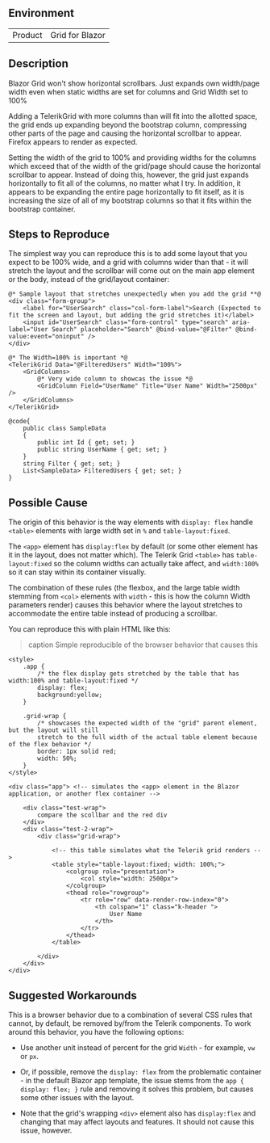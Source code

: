 
## Environment
<table>
<tbody>
<tr>
<td>Product</td>
<td>Grid for Blazor</td>
</tr>
</tbody>
</table>

## Description

Blazor Grid won't show horizontal scrollbars. Just expands own width/page width even when static widths are set for columns and Grid Width set to 100%

Adding a TelerikGrid with more columns than will fit into the allotted space, the grid ends up expanding beyond the bootstrap column, compressing other parts of the page and causing the horizontal scrollbar to appear. Firefox appears to render as expected.

Setting the width of the grid to 100% and providing widths for the columns which exceed that of the width of the grid/page should cause the horizontal scrollbar to appear. Instead of doing this, however, the grid just expands horizontally to fit all of the columns, no matter what I try. In addition, it appears to be expanding the entire page horizontally to fit itself, as it is increasing the size of all of my bootstrap columns so that it fits within the bootstrap container.

## Steps to Reproduce

The simplest way you can reproduce this is to add some layout that you expect to be 100% wide, and a grid with columns wider than that - it will stretch the layout and the scrollbar will come out on the main app element or the body, instead of the grid/layout container:

````RAZOR
@* Sample layout that stretches unexpectedly when you add the grid **@
<div class="form-group">
    <label for="UserSearch" class="col-form-label">Search (Expected to fit the screen and layout, but adding the grid stretches it)</label>
    <input id="UserSearch" class="form-control" type="search" aria-label="User Search" placeholder="Search" @bind-value="@Filter" @bind-value:event="oninput" />
</div>

@* The Width=100% is important *@
<TelerikGrid Data="@FilteredUsers" Width="100%">
    <GridColumns>
        @* Very wide column to showcas the issue *@
        <GridColumn Field="UserName" Title="User Name" Width="2500px" />
    </GridColumns>
</TelerikGrid>

@code{
    public class SampleData
    {
        public int Id { get; set; }
        public string UserName { get; set; }
    }
    string Filter { get; set; }
    List<SampleData> FilteredUsers { get; set; }
}
````

## Possible Cause

The origin of this behavior is the way elements with `display: flex` handle `<table>` elements with large width set in `%` and `table-layout:fixed`.

The `<app>` element has `display:flex` by default (or some other element has it in the layout, does not matter which). The Telerik Grid `<table>` has `table-layout:fixed` so the column widths can actually take affect, and `width:100%` so it can stay within its container visually.

The combination of these rules (the flexbox, and the large table width stemming from `<col>` elements with `width` - this is how the column Width parameters render) causes this behavior where the layout stretches to accommodate the entire table instead of producing a scrollbar.

You can reproduce this with plain HTML like this:

>caption Simple reproducible of the browser behavior that causes this

````RAZOR
<style>
    .app {
        /* the flex display gets stretched by the table that has width:100% and table-layout:fixed */
        display: flex;
        background:yellow;
    }

    .grid-wrap {
        /* showcases the expected width of the "grid" parent element, but the layout will still
        stretch to the full width of the actual table element because of the flex behavior */
        border: 1px solid red;
        width: 50%;
    }
</style>

<div class="app"> <!-- simulates the <app> element in the Blazor application, or another flex container -->

    <div class="test-wrap">
        compare the scollbar and the red div
    </div>
    <div class="test-2-wrap">
        <div class="grid-wrap">
        
            <!-- this table simulates what the Telerik grid renders -->
            <table style="table-layout:fixed; width: 100%;">
                <colgroup role="presentation">
                    <col style="width: 2500px">
                </colgroup>
                <thead role="rowgroup">
                    <tr role="row" data-render-row-index="0">
                        <th colspan="1" class="k-header ">
                            User Name
                        </th>
                    </tr>
                </thead>
            </table>

        </div>
    </div>
</div>
````

## Suggested Workarounds

This is a browser behavior due to a combination of several CSS rules that cannot, by default, be removed by/from the Telerik components. To work around this behavior, you have the following options:

* Use another unit instead of percent for the grid `Width` - for example, `vw` or `px`.

* Or, if possible, remove the `display: flex` from the problematic container - in the default Blazor app template, the issue stems from the `app { display: flex; }` rule and removing it solves this problem, but causes some other issues with the layout.

* Note that the grid's wrapping `<div>` element also has `display:flex` and changing that may affect layouts and features. It should not cause this issue, however.
